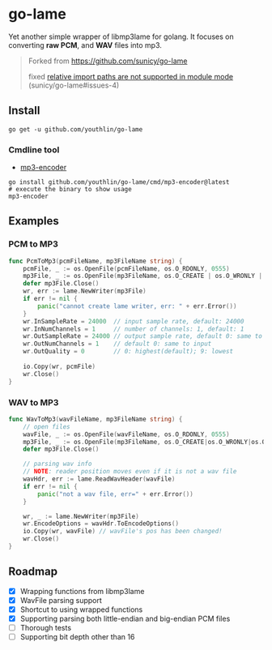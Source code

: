# go-lame

Yet another simple wrapper of libmp3lame for golang. 
It focuses on converting __raw PCM__, and __WAV__ files into mp3. 

> Forked from https://github.com/sunicy/go-lame
> 
> fixed [relative import paths are not supported in module mode](https://github.com/sunicy/go-lame/issues/4)
> (sunicy/go-lame#issues-4)

## Install
```
go get -u github.com/youthlin/go-lame
```

### Cmdline tool
- [mp3-encoder](./cmd/mp3-encoder/)

```
go install github.com/youthlin/go-lame/cmd/mp3-encoder@latest
# execute the binary to show usage
mp3-encoder
```

## Examples

### PCM to MP3
```go
func PcmToMp3(pcmFileName, mp3FileName string) {
	pcmFile, _ := os.OpenFile(pcmFileName, os.O_RDONLY, 0555)
	mp3File, _ := os.OpenFile(mp3FileName, os.O_CREATE | os.O_WRONLY | os.O_TRUNC, 0755)
	defer mp3File.Close()
	wr, err := lame.NewWriter(mp3File)
	if err != nil {
		panic("cannot create lame writer, err: " + err.Error())
	}
	wr.InSampleRate = 24000  // input sample rate, default: 24000
	wr.InNumChannels = 1     // number of channels: 1, default: 1
	wr.OutSampleRate = 24000 // output sample rate, default 0: same to input
	wr.OutNumChannels = 1    // default 0: same to input
	wr.OutQuality = 0        // 0: highest(default); 9: lowest 
	
	io.Copy(wr, pcmFile)
	wr.Close()
}
```

### WAV to MP3

```go
func WavToMp3(wavFileName, mp3FileName string) {
	// open files
	wavFile, _ := os.OpenFile(wavFileName, os.O_RDONLY, 0555)
	mp3File, _ := os.OpenFile(mp3FileName, os.O_CREATE|os.O_WRONLY|os.O_TRUNC, 0755)
	defer mp3File.Close()

	// parsing wav info
	// NOTE: reader position moves even if it is not a wav file
	wavHdr, err := lame.ReadWavHeader(wavFile)
	if err != nil {
		panic("not a wav file, err=" + err.Error())
	}

	wr, _ := lame.NewWriter(mp3File)
	wr.EncodeOptions = wavHdr.ToEncodeOptions()
	io.Copy(wr, wavFile) // wavFile's pos has been changed!
	wr.Close()
}
```

## Roadmap

- [x] Wrapping functions from libmp3lame
- [x] WavFile parsing support
- [x] Shortcut to using wrapped functions
- [x] Supporting parsing both little-endian and big-endian PCM files
- [ ] Thorough tests 
- [ ] Supporting bit depth other than 16